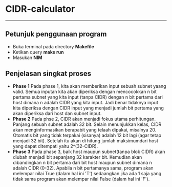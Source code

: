 # CIDR-calculator
---
## Petunjuk penggunaan program
* Buka terminal pada directory __Makefile__
* Ketikan query __make run__
* Masukan __NIM__

## Penjelasan singkat proses
* __Phase 1__
Pada phase 1, kita akan memberikan input sebuah subnet yaang valid.
Semua inputan kita akan diperiksa dengan mencocokkan n bit pertama
subnet yang kita input (tanpa CIDR) dengan n bit pertama dari host
dimana n adalah CIDR yang kita input. Jadi benar tidaknya input kita
diperiksa dengan CIDR input yang menjadi jumlah bit pertama yang akan
diperiksa dari host dan subnet input.
* __Phase 2__
Pada phse 2, CIDR akan menjadi fokus utama perhitungan. Panjang sebuah subnet adalah 32 bit. Selain menunjukkan kelas, CIDR akan menginformasikan berapabit yang telaah dipakai, misalnya 20. Otomatis bit yang tidak terpakai (sisanya) adalah 12 bit lagi (agar tetap menjadi 32 bit). Setelah itu akan di hitung jumlah maksimumdari host yang dapat ditempati yaitu 2^(32-CIDR).
* __Phase 3__
Pada phase 3, baik host maupun subnet(tanpa blok CIDR) akan diubah menjadi bit sepanjang 32 karakter bit. Kemudian akan dibandingkan n bit pertama dari bit host maupun subnet dimana n adalah CIDR (0-32). Apabila n bit pertamanya sama, program akan melempar nilai True (dalam hal ini 'T') sedaangkan jika ada 1 saja yang tidak sama program akan melempar nilai False (dalam hal ini 'F').
